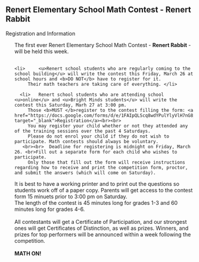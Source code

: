 <div class="row">
      <h2> Renert Elementary School Math Contest - <b>Renert Rabbit</b> </h2>
      Registration and Information 
   <p>
      <ul>
         The first ever Renert Elementary School Math Contest - <b>Renert Rabbit</b> - will be held this week. <br><br>
         
    <li>     <u>Renert school students who are regularly coming to the school building</u> will write the contest this Friday, March 26 at school hours and <b>DO NOT</b> have to register for it. 
         Their math teachers are taking care of everything. </li>
         
      <li>   Renert school students who are attending school <u>online</u> and <u>Bright Minds students</u> will write the contest this Saturday, Marh 27 at 3:00 pm. 
         Those <b>MUST </b>register to the contest filling the form: <a href="https://docs.google.com/forms/d/e/1FAIpQLScq8wdYPulYlyVlH7nG8_gSzyaF87nubuXeNXTIW9JWnw6aew/viewform" target="_blank">Registration</a><br><br>
         You may register your child whether or not they attended any of the training sessions over the past 4 Saturdays.
         Please do not enrol your child if they do not wish to participate. Math contests should always be voluntary. 
       <br><br>  Deadline for registering is midnight on Friday, March 26. <br>Fill out a separate form for each child who wishes to participate.
         Only those that fill out the form will receive instructions regarding how to receive and print the competition form, proctor, and submit the answers (which will come on Saturday). 
  It is best to have a working printer and to print out the questions so students work off of a paper copy.
         Parents will get access to the contest form 15 minuets prior to 3:00 pm on Saturday. </li>
         <br>
The length of the contest is 45 minutes long for grades 1-3 and 60 minutes long for grades 4-6.
<br> <br>
All contestants will get a Certificate of Participation, and our strongest ones will get Certificates of Distinction, as well as prizes. Winners, and prizes for top performers will be announced within a week following the competition.
<br><br>
<b>MATH ON!</b>

 </ul>
